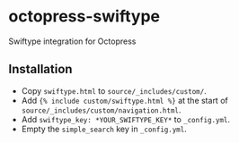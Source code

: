 octopress-swiftype
==================

Swiftype integration for Octopress

Installation
------------

* Copy `swiftype.html` to `source/_includes/custom/`.
* Add `{% include custom/swiftype.html %}` at the start of `source/_includes/custom/navigation.html`.
* Add `swiftype_key: *YOUR_SWIFTYPE_KEY*` to `_config.yml`.
* Empty the `simple_search` key in `_config.yml`.
